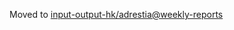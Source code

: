 Moved to [input-output-hk/adrestia@weekly-reports](https://github.com/input-output-hk/adrestia/tree/weekly-reports/2020-01-03)
